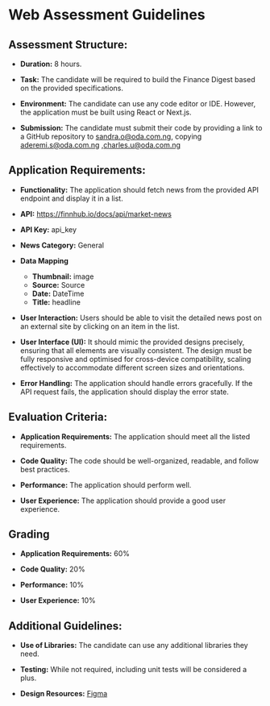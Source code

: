 # Web Assessment Guidelines

## Assessment Structure:

- **Duration:** 8 hours.

- **Task:** The candidate will be required to build the Finance Digest based on the provided specifications.

- **Environment:** The candidate can use any code editor or IDE. However, the application must be built using React or Next.js.

- **Submission:** The candidate must submit their code by providing a link to a GitHub repository to sandra.o@oda.com.ng, copying aderemi.s@oda.com.ng ,charles.u@oda.com.ng

## Application Requirements:

- **Functionality:** The application should fetch news from the provided API endpoint and display it in a list.

- **API:** https://finnhub.io/docs/api/market-news

- **API Key:** api_key

- **News Category:** General

- **Data Mapping**
  - **Thumbnail:** image
  - **Source:** Source
  - **Date:** DateTime
  - **Title:** headline

- **User Interaction:** Users should be able to visit the detailed news post on an external site by clicking on an item in the list.

- **User Interface (UI):** It should mimic the provided designs precisely, ensuring that all elements are visually consistent. The design must be fully responsive and optimised for cross-device compatibility, scaling effectively to accommodate different screen sizes and orientations.

- **Error Handling:** The application should handle errors gracefully. If the API request fails, the application should display the error state.

## Evaluation Criteria:

- **Application Requirements:** The application should meet all the listed requirements.

- **Code Quality:** The code should be well-organized, readable, and follow best practices.

- **Performance:** The application should perform well.

- **User Experience:** The application should provide a good user experience.

## Grading

- **Application Requirements:** 60%

- **Code Quality:** 20%

- **Performance:** 10%

- **User Experience:** 10%

## Additional Guidelines:

- **Use of Libraries:** The candidate can use any additional libraries they need.

- **Testing:** While not required, including unit tests will be considered a plus.

- **Design Resources:**
  [Figma](https://www.figma.com/design/gjRGfFwHyvq2xuBtXTXyq1/Blott-Web-Test?node-id=1-20202&t=u4EBk7pFSBwZ80A9-1)
